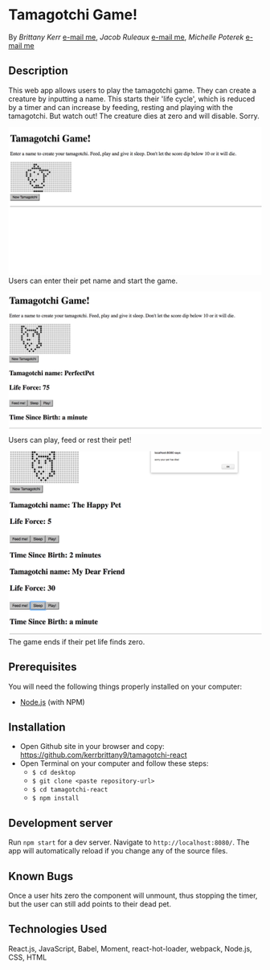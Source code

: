 # Tamagotchi Game!

By _Brittany Kerr_ [e-mail me](<mailto:kerrbrittany9@gmail.com>), _Jacob Ruleaux_ [e-mail me](<mailto:jakeruleaux@hotmail.com>), _Michelle Poterek_ [e-mail me](<mailto:poterekm@gmail.com>)

## Description

This web app allows users to play the tamagotchi game. They can create a creature by inputting a name. This starts their 'life cycle', which is reduced by a timer and can increase by feeding, resting and playing with the tamagotchi. But watch out! The creature dies at zero and will disable. Sorry.

![Intro](src/assets/img/intro.png)
Users can enter their pet name and start the game.

![Play](src/assets/img/play.png)
Users can play, feed or rest their pet!

![End](src/assets/img/petdied.png)
The game ends if their pet life finds zero.


## Prerequisites

You will need the following things properly installed on your computer:
* [Node.js](https://nodejs.org/) (with NPM)

## Installation

* Open Github site in your browser and copy: https://github.com/kerrbrittany9/tamagotchi-react
* Open Terminal on your computer and follow these steps:
  * `$ cd desktop`
  * `$ git clone <paste repository-url>`
  * `$ cd tamagotchi-react`
  * `$ npm install`

## Development server

Run `npm start` for a dev server. Navigate to `http://localhost:8080/`. The app will automatically reload if you change any of the source files.

## Known Bugs

Once a user hits zero the component will unmount, thus stopping the timer, but the user can still add points to their dead pet.

## Technologies Used

React.js, JavaScript, Babel, Moment, react-hot-loader, webpack, Node.js, CSS, HTML
